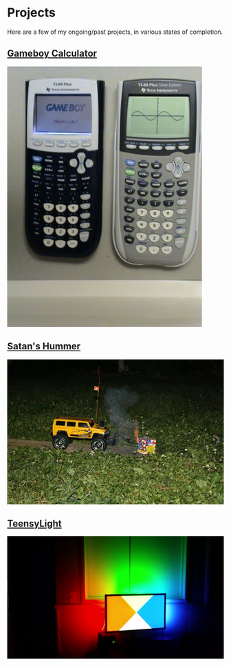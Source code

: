 # Projects

Here are a few of my ongoing/past projects, in various states of completion.

## [Gameboy Calculator](gameboy-calculator.md)
[![](images/gameboy-calculator/23.jpg)](gameboy-calculator.html)

## [Satan's Hummer](satans-hummer.md)
[![](images/satans-hummer/7.jpg)](satans-hummer.md)

## [TeensyLight](teensy-light.md)
[![](images/teensy-light/1.png)](teensy-light.md)
